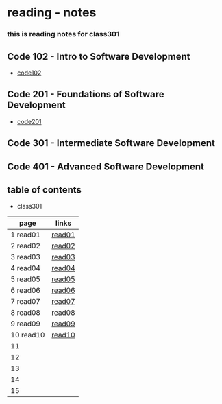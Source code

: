# reading - notes 
### this is reading notes for class301

## Code 102 - Intro to Software Development
+ [code102](https://abu-al3ees.github.io/reading-notes/)
## Code 201 - Foundations of Software Development
+ [code201](https://abu-al3ees.github.io/reading-notes201/)
## Code 301 - Intermediate Software Development
## Code 401 - Advanced Software Development

## table of contents
- class301

page | links
---- | -----
1 read01| [read01](https://abu-al3ees.github.io/reading-notes301/read01)
2 read02| [read02](https://abu-al3ees.github.io/reading-notes301/read02)
3 read03| [read03](https://abu-al3ees.github.io/reading-notes301/read03)
4 read04| [read04](https://abu-al3ees.github.io/reading-notes301/read04)
5 read05| [read05](https://abu-al3ees.github.io/reading-notes301/read05)
6 read06| [read06](https://abu-al3ees.github.io/reading-notes301/read06)
7 read07| [read07](https://abu-al3ees.github.io/reading-notes301/read07)
8 read08| [read08](https://abu-al3ees.github.io/reading-notes301/read08) 
9 read09| [read09](https://abu-al3ees.github.io/reading-notes301/read09) 
10 read10| [read10](https://abu-al3ees.github.io/reading-notes301/read10) 
11 | 
12 |
13 | 
14 | 
15 | 